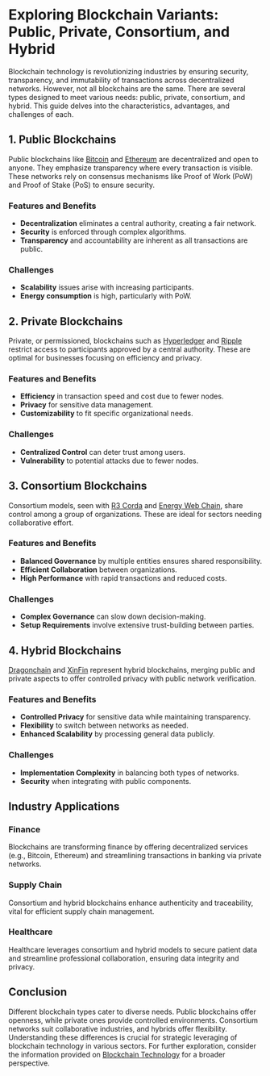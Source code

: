 # Exploring Blockchain Variants: Public, Private, Consortium, and Hybrid

Blockchain technology is revolutionizing industries by ensuring security, transparency, and immutability of transactions across decentralized networks. However, not all blockchains are the same. There are several types designed to meet various needs: public, private, consortium, and hybrid. This guide delves into the characteristics, advantages, and challenges of each.

## 1. Public Blockchains

Public blockchains like [Bitcoin](https://bitcoin.org/) and [Ethereum](https://ethereum.org/) are decentralized and open to anyone. They emphasize transparency where every transaction is visible. These networks rely on consensus mechanisms like Proof of Work (PoW) and Proof of Stake (PoS) to ensure security.

### Features and Benefits
- **Decentralization** eliminates a central authority, creating a fair network.
- **Security** is enforced through complex algorithms.
- **Transparency** and accountability are inherent as all transactions are public.

### Challenges
- **Scalability** issues arise with increasing participants.
- **Energy consumption** is high, particularly with PoW.

## 2. Private Blockchains

Private, or permissioned, blockchains such as [Hyperledger](https://www.hyperledger.org/) and [Ripple](https://ripple.com/) restrict access to participants approved by a central authority. These are optimal for businesses focusing on efficiency and privacy.

### Features and Benefits
- **Efficiency** in transaction speed and cost due to fewer nodes.
- **Privacy** for sensitive data management.
- **Customizability** to fit specific organizational needs.

### Challenges
- **Centralized Control** can deter trust among users.
- **Vulnerability** to potential attacks due to fewer nodes.

## 3. Consortium Blockchains

Consortium models, seen with [R3 Corda](https://www.r3.com/corda/) and [Energy Web Chain](https://www.energyweb.org/), share control among a group of organizations. These are ideal for sectors needing collaborative effort.

### Features and Benefits
- **Balanced Governance** by multiple entities ensures shared responsibility.
- **Efficient Collaboration** between organizations.
- **High Performance** with rapid transactions and reduced costs.

### Challenges
- **Complex Governance** can slow down decision-making.
- **Setup Requirements** involve extensive trust-building between parties.

## 4. Hybrid Blockchains

[Dragonchain](https://dragonchain.com) and [XinFin](https://xinfin.org/) represent hybrid blockchains, merging public and private aspects to offer controlled privacy with public network verification.

### Features and Benefits
- **Controlled Privacy** for sensitive data while maintaining transparency.
- **Flexibility** to switch between networks as needed.
- **Enhanced Scalability** by processing general data publicly.

### Challenges
- **Implementation Complexity** in balancing both types of networks.
- **Security** when integrating with public components.

## Industry Applications

### Finance

Blockchains are transforming finance by offering decentralized services (e.g., Bitcoin, Ethereum) and streamlining transactions in banking via private networks.

### Supply Chain

Consortium and hybrid blockchains enhance authenticity and traceability, vital for efficient supply chain management.

### Healthcare

Healthcare leverages consortium and hybrid models to secure patient data and streamline professional collaboration, ensuring data integrity and privacy.

## Conclusion

Different blockchain types cater to diverse needs. Public blockchains offer openness, while private ones provide controlled environments. Consortium networks suit collaborative industries, and hybrids offer flexibility. Understanding these differences is crucial for strategic leveraging of blockchain technology in various sectors. For further exploration, consider the information provided on [Blockchain Technology](https://en.wikipedia.org/wiki/Blockchain) for a broader perspective.